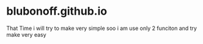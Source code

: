 # blubonoff.github.io
That Time i will try to make very simple soo i am use only 2 funciton and try make very easy 
